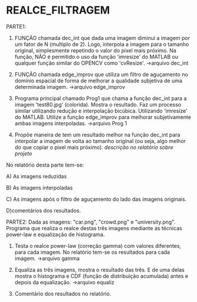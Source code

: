 # REALCE_FILTRAGEM

PARTE1:
1) FUNÇÃO chamada dec_int que dada uma imagem diminui a imagem por um
fator de N (multiplo de 2). Logo, interpola a imagem para o tamanho original,
simplesmente repetindo o valor do pixel mais próximo. Na função, NÃO é permitido 
o uso da função 'imresize' do MATLAB ou qualquer função similar do OPENCV como 
'cvResize'. 
->arquivo dec_int

2) FUNÇÃO chamada edge_improv que utiliza um filtro de aguçamento no domínio
espacial de forma de melhorar a qualidade subjetiva de uma determinada imagem.
->arquivo edge_improv

3) Programa principal chamado Prog1 que chama a função dec_int para a imagem 
'test80.jpg' (colorida). Mostra o resultado. Faz um processo similar utilizando
redução e interpolação bicúbica. Utilizando 'imresize' do MATLAB. Utilize a 
função edge_improv para melhorar subjetivamente ambas imagens interpoladas.
->arquivo Prog 1

4) Propõe maneira de tem um resultado melhor na função dec_int para interpolar a
imagem de volta ao tamanho original (ou seja, algo melhor do que copiar o pixel mais
próximo). *descrição no relatório sobre projeto*

No relatório desta parte tem-se:

A) As imagens reduzidas

B) As imagens interpoladas

C) As imagens após o filtro de aguçamento do lado das imagens originais.

D)comentários dos resultados.

PARTE2:
Dada as imagens: "car.png", "crowd.png" e "university.png". Programa que realiza o
realce destas três imagens mediante as técnicas power-law e equalização de histograma.

1) Testa o realce power-law (correção gamma) com valores diferentes, para cada imagem. 
 No relatório tem-se os resultados para cada imagem.
 ->arquivo gamma

2) Equaliza as três imagens, mostra o resultado das três. E de uma delas mostra o
histograma e CDF (função de distribuição acumulada) antes e depois da equalização.
->arquivo equaliz

3) Comentário dos resultados no relatório.
